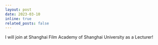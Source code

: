 ```yaml
---
layout: post
date: 2023-03-10
inline: true
related_posts: false
---
```


I will join at Shanghai Film Academy of Shanghai University as a Lecturer! 
 
